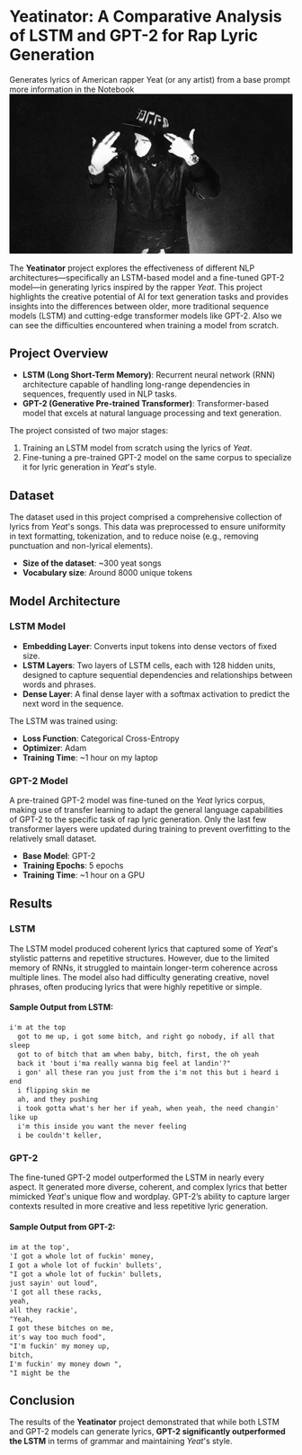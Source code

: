 # Yeatinator: A Comparative Analysis of LSTM and GPT-2 for Rap Lyric Generation
Generates lyrics of American rapper Yeat (or any artist) from a base prompt more information in the Notebook
![image](/yeat.jpg)

The **Yeatinator** project explores the effectiveness of different NLP architectures—specifically an LSTM-based model and a fine-tuned GPT-2 model—in generating lyrics inspired by the rapper *Yeat*. This project highlights the creative potential of AI for text generation tasks and provides insights into the differences between older, more traditional sequence models (LSTM) and cutting-edge transformer models like GPT-2. Also we can see the difficulties encountered when training a model from scratch.

## Project Overview

- **LSTM (Long Short-Term Memory)**: Recurrent neural network (RNN) architecture capable of handling long-range dependencies in sequences, frequently used in NLP tasks.
- **GPT-2 (Generative Pre-trained Transformer)**: Transformer-based model that excels at natural language processing and text generation.

The project consisted of two major stages:

1. Training an LSTM model from scratch using the lyrics of *Yeat*.
2. Fine-tuning a pre-trained GPT-2 model on the same corpus to specialize it for lyric generation in *Yeat*'s style.

## Dataset

The dataset used in this project comprised a comprehensive collection of lyrics from *Yeat*'s songs. This data was preprocessed to ensure uniformity in text formatting, tokenization, and to reduce noise (e.g., removing punctuation and non-lyrical elements).

- **Size of the dataset**: ~300 yeat songs
- **Vocabulary size**: Around 8000 unique tokens

## Model Architecture

### LSTM Model

- **Embedding Layer**: Converts input tokens into dense vectors of fixed size.
- **LSTM Layers**: Two layers of LSTM cells, each with 128 hidden units, designed to capture sequential dependencies and relationships between words and phrases.
- **Dense Layer**: A final dense layer with a softmax activation to predict the next word in the sequence.

The LSTM was trained using:

- **Loss Function**: Categorical Cross-Entropy
- **Optimizer**: Adam
- **Training Time**: ~1 hour on my laptop

### GPT-2 Model

A pre-trained GPT-2 model was fine-tuned on the *Yeat* lyrics corpus, making use of transfer learning to adapt the general language capabilities of GPT-2 to the specific task of rap lyric generation. Only the last few transformer layers were updated during training to prevent overfitting to the relatively small dataset.

- **Base Model**: GPT-2
- **Training Epochs**: 5 epochs
- **Training Time**: ~1 hour on a GPU

## Results

### LSTM

The LSTM model produced coherent lyrics that captured some of *Yeat*'s stylistic patterns and repetitive structures. However, due to the limited memory of RNNs, it struggled to maintain longer-term coherence across multiple lines. The model also had difficulty generating creative, novel phrases, often producing lyrics that were highly repetitive or simple.

#### Sample Output from LSTM:
```
i'm at the top
  got to me up, i got some bitch, and right go nobody, if all that sleep
  got to of bitch that am when baby, bitch, first, the oh yeah
  back it 'bout i'ma really wanna big feel at landin'?"
  i gon' all these ran you just from the i'm not this but i heard i end
  i flipping skin me
  ah, and they pushing
  i took gotta what's her her if yeah, when yeah, the need changin' like up
  i'm this inside you want the never feeling
  i be couldn't keller,
```

### GPT-2

The fine-tuned GPT-2 model outperformed the LSTM in nearly every aspect. It generated more diverse, coherent, and complex lyrics that better mimicked *Yeat*'s unique flow and wordplay. GPT-2’s ability to capture larger contexts resulted in more creative and less repetitive lyric generation.

#### Sample Output from GPT-2:
```
im at the top',
'I got a whole lot of fuckin' money,
I got a whole lot of fuckin' bullets',
"I got a whole lot of fuckin' bullets,
just sayin' out loud",
'I got all these racks,
yeah,
all they rackie',
"Yeah,
I got these bitches on me,
it's way too much food",
"I'm fuckin' my money up,
bitch,
I'm fuckin' my money down ",
"I might be the
```

## Conclusion

The results of the **Yeatinator** project demonstrated that while both LSTM and GPT-2 models can generate lyrics, **GPT-2 significantly outperformed the LSTM** in terms of grammar and maintaining *Yeat*'s style.
